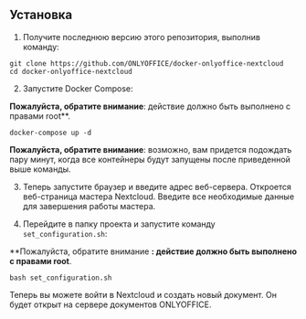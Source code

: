 ## Установка

1. Получите последнюю версию этого репозитория, выполнив команду:

 ```
 git clone https://github.com/ONLYOFFICE/docker-onlyoffice-nextcloud
 cd docker-onlyoffice-nextcloud
 ```

2. Запустите Docker Compose:

 **Пожалуйста, обратите внимание**: действие должно быть выполнено с правами root**.

 ```
 docker-compose up -d
 ```

 **Пожалуйста, обратите внимание**: возможно, вам придется подождать пару минут, когда все контейнеры будут запущены после приведенной выше команды.

3. Теперь запустите браузер и введите адрес веб-сервера. Откроется веб-страница мастера Nextcloud. Введите все необходимые данные для завершения работы мастера.

4. Перейдите в папку проекта и запустите команду `set_configuration.sh`:

 **Пожалуйста, обратите внимание **: действие должно быть выполнено с правами root**.

 ```
 bash set_configuration.sh
 ```

Теперь вы можете войти в Nextcloud и создать новый документ. Он будет открыт на сервере документов ONLYOFFICE.

